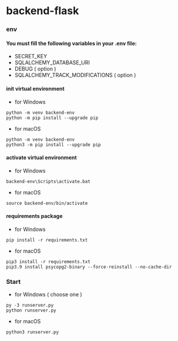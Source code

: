 # backend-flask

### env
#### You must fill the following variables in your .env file:
- SECRET_KEY
- SQLALCHEMY_DATABASE_URI
- DEBUG ( option )
- SQLALCHEMY_TRACK_MODIFICATIONS ( option )

#### init virtual environment
- for Windows
```
python -m venv backend-env
python -m pip install --upgrade pip
```
- for macOS
```
python -m venv backend-env
python3 -m pip install --upgrade pip 
```

#### activate virtual environment
- for Windows
```
backend-env\Scripts\activate.bat
```
- for macOS
```
source backend-env/bin/activate
```

#### requirements package
- for Windows
```
pip install -r requirements.txt
```
- for macOS
```
pip3 install -r requirements.txt
pip3.9 install psycopg2-binary --force-reinstall --no-cache-dir
```

### Start
- for Windows ( choose one )
```
py -3 runserver.py
python runserver.py
```
- for macOS
```
python3 runserver.py
```
